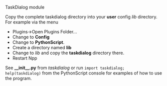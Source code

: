 
TaskDialog module

Copy the complete taskdialog directory into your **user** config *lib* directory.
For example via the menu
- Plugins->Open Plugins Folder...
- Change to **Config**
- Change to **PythonScript**.
- Create a directory named **lib**
- Change to *lib* and copy the **taskdialog** directory there.
- Restart Npp

See **\_\_init\_\_.py** from *taskdialog* or run `import taskdialog; help(taskdialog)`
from the PythonScript console for examples of how to use the program.
